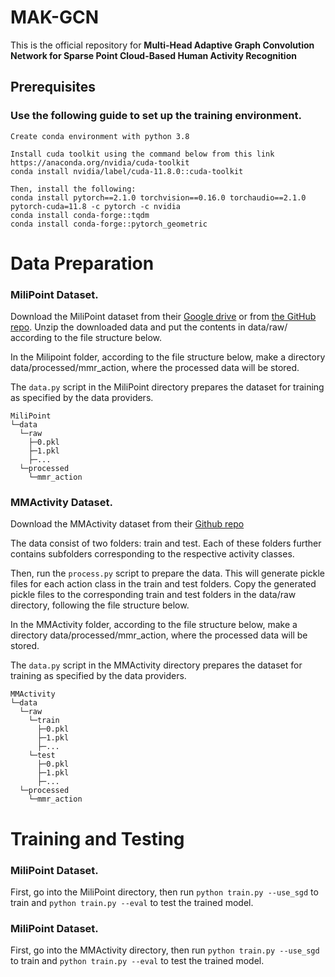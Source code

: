 # MAK-GCN
This is the official repository for **Multi-Head Adaptive Graph Convolution Network for Sparse Point Cloud-Based Human Activity Recognition**

## Prerequisites

### Use the following guide to set up the training environment.

```
Create conda environment with python 3.8

Install cuda toolkit using the command below from this link https://anaconda.org/nvidia/cuda-toolkit
conda install nvidia/label/cuda-11.8.0::cuda-toolkit

Then, install the following:
conda install pytorch==2.1.0 torchvision==0.16.0 torchaudio==2.1.0 pytorch-cuda=11.8 -c pytorch -c nvidia
conda install conda-forge::tqdm
conda install conda-forge::pytorch_geometric

```
# Data Preparation

### MiliPoint Dataset.

Download the MiliPoint dataset from their [Google drive](https://drive.google.com/file/d/1rq8yyokrNhAGQryx7trpUqKenDnTI6Ky/view) or from [the GitHub repo](https://github.com/yizzfz/MiliPoint). Unzip the downloaded data and put the contents in data/raw/ according to the file structure below.

In the Milipoint folder, according to the file structure below, make a directory data/processed/mmr_action, where the processed data will be stored.

The `data.py` script in the MiliPoint directory prepares the dataset for training as specified by the data providers.

```
MiliPoint
└─data
  └─raw
    ├─0.pkl
    ├─1.pkl
    ├─...
  └─processed
    └─mmr_action
```

### MMActivity Dataset.

Download the MMActivity dataset from their [Github repo](https://github.com/nesl/RadHAR/tree/master/Data)

The data consist of two folders: train and test. Each of these folders further contains subfolders corresponding to the respective activity classes.

Then, run the `process.py` script to prepare the data. This will generate pickle files for each action class in the train and test folders. Copy the generated pickle files to the corresponding train and test folders in the data/raw directory, following the file structure below.

In the MMActivity folder, according to the file structure below, make a directory data/processed/mmr_action, where the processed data will be stored.

The `data.py` script in the MMActivity directory prepares the dataset for training as specified by the data providers.

```
MMActivity
└─data
  └─raw
    └─train
      ├─0.pkl
      ├─1.pkl
      ├─...
    └─test
      ├─0.pkl
      ├─1.pkl
      ├─...
  └─processed
    └─mmr_action
```

# Training and Testing

### MiliPoint Dataset.

First,  go into the MiliPoint directory, then run `python train.py --use_sgd` to train and `python train.py --eval` to test the trained model. 

### MiliPoint Dataset.

First,  go into the MMActivity directory, then run `python train.py --use_sgd` to train and `python train.py --eval` to test the trained model. 
